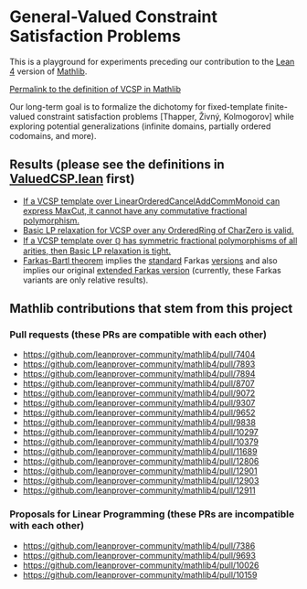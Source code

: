 # General-Valued Constraint Satisfaction Problems

This is a playground for experiments preceding our contribution to the [Lean 4](https://github.com/leanprover/lean4) version of [Mathlib](https://github.com/leanprover-community/mathlib4).

[Permalink to the definition of VCSP in Mathlib](https://github.com/leanprover-community/mathlib4/blob/3e51ad145c59d7e879943907172a6c5a89d6420c/Mathlib/Combinatorics/Optimization/ValuedCSP.lean#L39)

Our long-term goal is to formalize the dichotomy for fixed-template finite-valued constraint satisfaction problems [Thapper, Živný, Kolmogorov] while exploring potential generalizations (infinite domains, partially ordered codomains, and more).

## Results (please see the definitions in [ValuedCSP.lean](https://github.com/leanprover-community/mathlib4/blob/master/Mathlib/Combinatorics/Optimization/ValuedCSP.lean) first)

* [If a VCSP template over LinearOrderedCancelAddCommMonoid can express MaxCut, it cannot have any commutative fractional polymorphism.](https://github.com/madvorak/vcsp/blob/8afb864ff922b2ed94c383b30cebb70fb9209fd3/VCSP/Hardness.lean#L70)
* [Basic LP relaxation for VCSP over any OrderedRing of CharZero is valid.](https://github.com/madvorak/vcsp/blob/8afb864ff922b2ed94c383b30cebb70fb9209fd3/VCSP/LinearRelaxation.lean#L271)
* [If a VCSP template over ℚ has symmetric fractional polymorphisms of all arities, then Basic LP relaxation is tight.](https://github.com/madvorak/vcsp/blob/8afb864ff922b2ed94c383b30cebb70fb9209fd3/VCSP/LinearRelaxationAndSFP.lean#L398)
* [Farkas-Bartl theorem](https://github.com/madvorak/vcsp/blob/8afb864ff922b2ed94c383b30cebb70fb9209fd3/VCSP/FarkasBartl.lean#L16) implies the [standard](https://github.com/madvorak/vcsp/blob/8afb864ff922b2ed94c383b30cebb70fb9209fd3/VCSP/FarkasBartl.lean#L40) Farkas [versions](https://github.com/madvorak/vcsp/blob/8afb864ff922b2ed94c383b30cebb70fb9209fd3/VCSP/FarkasBartl.lean#L72) and also implies our original [extended Farkas version](https://github.com/madvorak/vcsp/blob/8afb864ff922b2ed94c383b30cebb70fb9209fd3/VCSP/FarkasSpecial.lean#L281) (currently, these Farkas variants are only relative results).

## Mathlib contributions that stem from this project

### Pull requests (these PRs are compatible with each other)

* https://github.com/leanprover-community/mathlib4/pull/7404
* https://github.com/leanprover-community/mathlib4/pull/7893
* https://github.com/leanprover-community/mathlib4/pull/7894
* https://github.com/leanprover-community/mathlib4/pull/8707
* https://github.com/leanprover-community/mathlib4/pull/9072
* https://github.com/leanprover-community/mathlib4/pull/9307
* https://github.com/leanprover-community/mathlib4/pull/9652
* https://github.com/leanprover-community/mathlib4/pull/9838
* https://github.com/leanprover-community/mathlib4/pull/10297
* https://github.com/leanprover-community/mathlib4/pull/10379
* https://github.com/leanprover-community/mathlib4/pull/11689
* https://github.com/leanprover-community/mathlib4/pull/12806
* https://github.com/leanprover-community/mathlib4/pull/12901
* https://github.com/leanprover-community/mathlib4/pull/12903
* https://github.com/leanprover-community/mathlib4/pull/12911

### Proposals for Linear Programming (these PRs are incompatible with each other)

* https://github.com/leanprover-community/mathlib4/pull/7386
* https://github.com/leanprover-community/mathlib4/pull/9693
* https://github.com/leanprover-community/mathlib4/pull/10026
* https://github.com/leanprover-community/mathlib4/pull/10159
